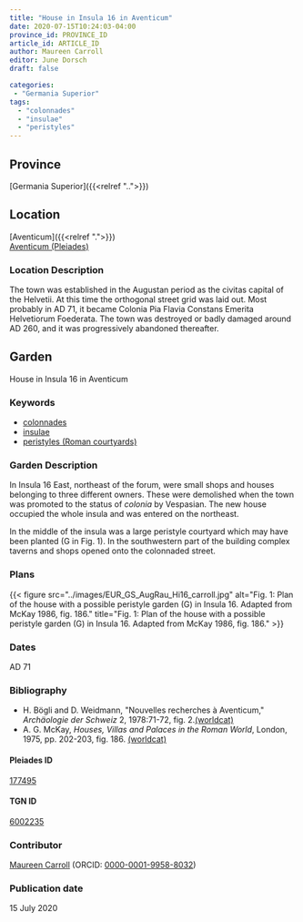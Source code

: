 ```yaml
---
title: "House in Insula 16 in Aventicum"
date: 2020-07-15T10:24:03-04:00
province_id: PROVINCE_ID
article_id: ARTICLE_ID
author: Maureen Carroll
editor: June Dorsch
draft: false

categories:
 - "Germania Superior"
tags:
  - "colonnades"
  - "insulae"
  - "peristyles"
---
```


## Province

[Germania Superior]({{<relref "..">}})  

<!--### Province Description-->

<!-- DESCRIPTION -->


## Location

[Aventicum]({{<relref ".">}}) \
[Aventicum (Pleiades)](https://pleiades.stoa.org/places/177495)

### Location Description

The town was established in the Augustan period as the civitas capital of the Helvetii. At this time the orthogonal street grid was laid out. Most probably in AD 71, it became Colonia Pia Flavia Constans Emerita Helvetiorum Foederata. The town was destroyed or badly damaged around AD 260, and it was progressively abandoned thereafter.

<!--## Sublocation-->

<!--
[AREA WITHIN LOCATION, LIKE “PALATINE HILL”](GEOREFERENCE LINK)
A sublocation is any area larger than an individual garden, but located within a location. I would always try to include a link to a controlled vocabulary here if possible. This ID may well be different from the Garden ID, e.g., Pompeii versus a Garden in one of the houses which has its own Pleiades ID.
-->

<!--### Sublocation Description-->

<!-- DESCRIPTION -->

## Garden

House in Insula 16 in Aventicum

### Keywords

- [colonnades](http://vocab.getty.edu/page/aat/300002613)
- [insulae](http://vocab.getty.edu/page/aat/300000325)
- [peristyles (Roman courtyards)](http://vocab.getty.edu/page/aat/300080971)

### Garden Description

In Insula 16 East, northeast of the forum, were small shops and houses belonging to three different owners. These were demolished when the town was promoted to the status of *colonia* by Vespasian. The new house occupied the whole insula and was entered on the northeast.

In the middle of the insula was a large peristyle courtyard which may have been planted (G in Fig. 1). In the southwestern part of the building complex taverns and shops opened onto the colonnaded street.

<!--### Maps-->

<!--
{{< figure src="../images/image_name.ext" alt="alt_text" title="CAPTION" >}}
-->

### Plans

{{< figure src="../images/EUR_GS_AugRau_Hi16_carroll.jpg" alt="Fig. 1: Plan of the house with a possible peristyle garden (G) in Insula 16. Adapted from McKay 1986, fig. 186." title="Fig. 1: Plan of the house with a possible peristyle garden (G) in Insula 16. Adapted from McKay 1986, fig. 186." >}}

<!--### Images-->

<!--
{{< figure src="../images/image_name.ext" alt="alt_text" title="CAPTION" >}}
-->

### Dates

AD 71

### Bibliography

* H. Bögli and D. Weidmann, "Nouvelles recherches à Aventicum," *Archäologie der Schweiz* 2, 1978:71-72, fig. 2.[(worldcat)](http://www.worldcat.org/oclc/891764106)
* A. G. McKay, *Houses, Villas and Palaces in the Roman World*, London, 1975, pp. 202-203, fig. 186. [(worldcat)](http://www.worldcat.org/oclc/901557900)

<!--#### Periodo ID-->

<!-- [PERIODO_ID](https://pleiades.stoa.org/places/PLEIADES_ID) -->

#### Pleiades ID

[177495](https://pleiades.stoa.org/places/177495)

#### TGN ID

[6002235](http://vocab.getty.edu/page/tgn/6002235)

### Contributor

[Maureen Carroll](https://www.sheffield.ac.uk/archaeology/our-people/academic-staff/maureen-carroll) (ORCID: [0000-0001-9958-8032](https://orcid.org/0000-0001-9958-8032))

### Publication date

15 July 2020

<!--### Related articles-->

<!-- Links to other related articles. Leave blank for now -->